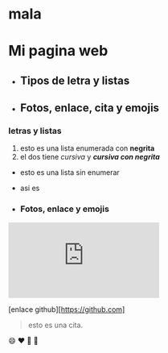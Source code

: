 # mala

# Mi pagina web

- ## Tipos de letra y listas
- ## Fotos, enlace, cita y emojis

### letras y listas

1. esto es una lista enumerada con **negrita**
2. el dos tiene *cursiva* y ***cursiva con negrita***

- esto es una lista sin enumerar
- asi es

- ### Fotos, enlace y emojis

![foto de gato](https://www.verdeesvida.es/inc/timthumb.php?src=/files/reportage/11042015103647_iStock_Gato%20bengali%20Andreas%20Krappweiss.jpg&w=800)

[enlace github][https://github.com]

> esto es una cita.

:smile: :heart: :rocket: :tada: